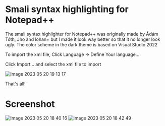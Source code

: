 # Smali syntax highlighting for Notepad++

The smali syntax highlighter for Notepad++ was originally made by Ádám Tóth, Jho and lohan+ but I made it look way better so that it no longer look ugly. The color scheme in the dark theme is based on Visual Studio 2022

To import the xml file, Click Language -> Define Your language…

Click Import... and select the xml file to import

![Image 2023 05 20 19 13 17](https://github.com/AndnixSH/Npp-Smali-Syntax/assets/40742924/45f6f34c-d1dc-4abe-a538-68b17fcda34d)

That's all!

# Screenshot

![Image 2023 05 20 18 40 16](https://github.com/AndnixSH/Npp-Smali-Syntax/assets/40742924/b5d59ee2-36ae-4791-a7c4-d30815e1c524)
![Image 2023 05 20 18 42 49](https://github.com/AndnixSH/Npp-Smali-Syntax/assets/40742924/5e8f9190-a37b-4c5e-9452-61ec8ebdf63e)
